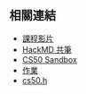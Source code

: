 ###### <!-- ref -->

[課程影片]: https://www.bilibili.com/video/BV1DA411Y7jk
[cs50 sandbox]: https://sandbox.cs50.io/
[作業]: https://cs50.harvard.edu/x/2021/labs/1/
[cs50.h]: https://vscode.dev/github/cs50/libcs50/blob/main/src/cs50.h
[hackmd 共筆]: https://hackmd.io/

 <!-- ref -->

## 相關連結

- [課程影片]
- [HackMD 共筆]
- [CS50 Sandbox]
- [作業]
- [cs50.h]
